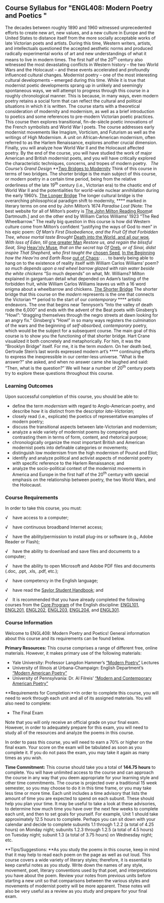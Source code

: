 Course Syllabus for "ENGL408: Modern Poetry and Poetics "
---------------------------------------------------------

The decades between roughly 1890 and 1960 witnessed unprecedented
efforts to create new art, new values, and a new culture in Europe and
the United States to distance itself from the more socially acceptable
works of late Victorian poets and artists. During this time, Western
writers, artists, and intellectuals questioned the accepted aesthetic
norms and produced radically experimental works of art and new
understandings of what it means to live in modern times. The first half
of the 20<sup>th</sup> century also witnessed the most devastating
conflicts in Western history – the two World Wars and the Holocaust –
and these events accelerated and profoundly influenced cultural changes.
Modernist poetry – one of the most interesting cultural developments –
emerged during this time. While it is true that modernist poetic
developments sprang up in unlikely and seemingly spontaneous ways, we
will attempt to progress through this course in a roughly chronological
manner. This is because, in many ways, even modern poetry retains a
social form that can reflect the cultural and political situations in
which it is written. The course starts with a theoretical consideration
of modernity and modernism, as well as a brief introduction to poetics
and some references to pre-modern Victorian poetic practices. This
course then explores transitional, fin-de-siècle poetic innovations of
the French symbolists and World War I poets. The course addresses early
modernist movements like Imagism, Vorticism, and Futurism as well as the
writings of High Modernism. A unit on African-American modernism, often
referred to as the Harlem Renaissance, explores another crucial
dimension. Finally, you will analyze how World War II and the Holocaust
affected poetry. By the end of the course, you will have studied the
work of major American and British modernist poets, and you will have
critically explored the characteristic techniques, concerns, and tropes
of modern poetry.   *The Course’s Grand Design* **<span
style="text-decoration: underline;">Two Bridges to Modernity</span>
Think of this course in terms of two bridges. The shorter bridge is the
main subject of this course, or modern poetry in a certain time period,
being from the relative orderliness of the late 19<sup>th</sup> century
(i.e., Victorian era) to the chaotic end of World War II and the
potentialities for world-wide nuclear annihilation during the early
1960’s. <span style="text-decoration: underline;">The Longer
Bridge</span> The longer cultural bridge is the overarching
philosophical paradigm shift to modernity, **** marked in literary terms
on one end by John Milton’s 1674 *Paradise Lost* [Note: The best website
for all of Milton’s poetry is [The John Milton Reading
Room](http://www.dartmouth.edu/~milton/reading_room/contents/index.shtml)at
Dartmouth.] and on the other end by William Carlos Williams’ 1923 “The
Red Wheelbarrow.” The really big question in this course is how did
Western culture come from Milton’s confident “justifying the ways of God
to men” in his epic poem: *Of Man’s First Disobedience, and the Fruit Of
that Forbidden Tree, whose mortal taste Brought* [Death into the World,
and all our
woe](http://www.dartmouth.edu/~milton/reading_room/pl/book_1/notes.shtml#_blank)*,
With loss of Eden, till* [one greater
Man](http://www.dartmouth.edu/~milton/reading_room/pl/book_1/notes.shtml#_blank)
*Restore us, and regain the blissful Seat, Sing* [Heav'nly
Muse](http://www.dartmouth.edu/~milton/reading_room/pl/book_1/notes.shtml#_blank)*,
that on the secret top Of*
[Oreb](http://www.dartmouth.edu/~milton/reading_room/pl/book_1/notes.shtml#_blank)*,
or of Sinai, didst inspire That Shepherd, who first taught the* [chosen
Seed](http://www.dartmouth.edu/~milton/reading_room/pl/book_1/notes.shtml#_blank)*,*
[In the
Beginning](http://www.dartmouth.edu/~milton/reading_room/pl/book_1/notes.shtml#_blank)
*how the Heav'ns and Earth Rose* [out of
Chaos](http://www.dartmouth.edu/~milton/reading_room/pl/book_1/notes.shtml#_blank)*:
. . .* to barely being able to hang on to the existence of reality
itself with William Carlos Williams’ poem? *so much depends* *upon* *a
red wheel barrow* *glazed with rain water* *beside the white chickens*
“So much depends” on what, Mr. Williams? Milton explained in gargantuan
detail what depended on Adam’s tasting of the forbidden fruit, while
William Carlos Williams leaves us with a 16 word enigma about a
wheelbarrow and chickens. <span style="text-decoration: underline;">The
Shorter Bridge</span> The shorter bridge that this course on the
*modern* represents is the one that connects the Victorian ** period to
the start of our *contemporary* **** artistic endeavors. The one that
begins near Tennyson’s “Into the valley of death rode the 6,000” and
ends with the advent of the Beat poets with Ginsberg’s “Howl”: “dragging
themselves through the negro streets at dawn looking for an angry fix.”
Ginsberg's “Howl” in so many ways registers the culmination of the wars
and the beginning of *self-absorbed, contemporary* poetry, which would
be the subject for a subsequent course. The main goal of this course is
to show you the functioning of that shorter bridge. Hart Crane
visualized it both concretely and metaphorically. For him, it was the
“Brooklyn Bridge” itself. For me, it is the term *modern.* On her death
bed, Gertrude Stein’s last words expressed modern art’s **** continuing
efforts to express the inexpressible in our center-less universe. “What
is the answer?” she asked, and when no answer came she laughed and said:
“Then, what is the question?” We will hear a number of 20<sup>th</sup>
century poets try to explore these questions throughout this course.

### Learning Outcomes

Upon successful completion of this course, you should be able to:

-   define the term *modernism* with regard to Anglo-American poetry,
    and describe how it is distinct from the descriptor
    *late-Victorian*;
-   closely read (i.e., explicate) the poetics of representative
    examples of modern poetry;
-   discuss the transitional aspects between late-Victorian and
    modernism;
-   analyze a wide variety of modernist poems by comparing and
    contrasting them in terms of form, content, and rhetorical purpose;
-   chronologically organize the most important British and American
    modernist poets into definable categories or movements;
-   distinguish low modernism from the high modernism of Pound and
    Eliot;
-   identify and analyze political and activist aspects of modernist
    poetry with specific reference to the Harlem Renaissance; and
-   analyze the socio-political context of the modernist movements in
    America and Europe in the first half of the 20<sup>th</sup> century
    with special emphasis on the relationship between poetry, the two
    World Wars, and the Holocaust.

### Course Requirements

In order to take this course, you must:  
  
 √    have access to a computer;  
  
 √    have continuous broadband Internet access;  
  
 √    have the ability/permission to install plug-ins or software (e.g.,
Adobe Reader or Flash);  
  
 √    have the ability to download and save files and documents to a
computer;  
  
 √    have the ability to open Microsoft and Adobe PDF files and
documents (.doc, .ppt, .xls, .pdf, etc.);  
  
 √    have competency in the English language;  
  
 √    have read the [Saylor Student
Handbook](http://www.saylor.org/site/wp-content/uploads/2012/05/Saylor-StudentHandbook.pdf);
and  
  
 √    It is recommended that you have already completed the following
courses from the [Core
Program](http://www.saylor.org/majors/english/) of the English
discipline: [ENGL101](http://www.saylor.org/courses/engl101/),
[ENGL201](http://www.saylor.org/courses/engl201/),
[ENGL202](http://www.saylor.org/courses/engl202/),
[ENGL203](http://www.saylor.org/courses/engl203/),
[ENGL204](http://www.saylor.org/courses/engl204/), and
[ENGL301](http://www.saylor.org/courses/engl301/).

### Course Information

Welcome to ENGL408: Modern Poetry and Poetics! General information about
this course and its requirements can be found below.  
  
 **Primary Resources:** This course comprises a range of different free,
online materials. However, it makes primary use of the following
materials:

-   Yale University: Professor Langdon Hammer’s [“Modern
    Poetry”](http://oyc.yale.edu/english/engl-310) Lectures
-   University of Illinois at Urbana-Champaign: English Department’s
    [“Modern American
    Poetry”](http://www.english.illinois.edu/maps/index.htm)
-   University of Pennsylvania: Dr. Al Filreis’ [“Modern and
    Contemporary American
    Poetry”](http://writing.upenn.edu/~afilreis/88/home.html)

**Requirements for Completion:**In order to complete this course, you
will need to work through each unit and all of its assigned materials.
You will also need to complete:

-   The Final Exam

Note that you will only receive an official grade on your final exam.
However, in order to adequately prepare for this exam, you will need to
study all of the resources and analyze the poems in this course.  
  
 In order to pass this course, you will need to earn a 70% or higher on
the final exam. Your score on the exam will be tabulated as soon as you
complete it. If you do not pass the exam, you may take it again as many
times as you wish.  
  
 **Time Commitment:** This course should take you a total of **144.75
hours** to complete. You will have unlimited access to the course and
can approach the course in any way that you deem appropriate for your
learning style and other time commitments. The course is projected over
a traditional 15 week semester, so you may choose to do it in this time
frame, or you may take less time or more time. Each unit includes a time
advisory that lists the amount of time you are expected to spend on each
subunit. These should help you plan your time. It may be useful to take
a look at these advisories, to determine how much time you have over the
next few weeks to complete each unit, and then to set goals for
yourself. For example, Unit 1 should take approximately 12.5 hours to
complete. Perhaps you can sit down with your calendar and decide to
complete subunits 1.1 through 1.2.2 (a total of 4.25 hours) on Monday
night; subunits 1.2.3 through 1.2.5 (a total of 4.5 hours) on Tuesday
night; subunit 1.3 (a total of 3.75 hours) on Wednesday night; etc.  
  
 **Tips/Suggestions: **As you study the poems in this course, keep in
mind that it may help to read each poem on the page as well as out loud.
This course covers a wide variety of literary styles; therefore, it is
essential to keep careful notes as you study. Write down the names of
any style, movement, poet, literary conventions used by that poet, and
interpretations you have about the poem. Review your notes from previous
units before starting a new unit so that comparisons between the various
styles and movements of modernist poetry will be more apparent. These
notes will also be very useful as a review as you study and prepare for
your final exam.  
    

